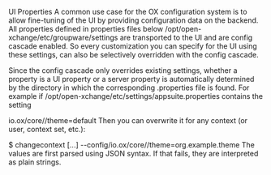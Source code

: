 UI Properties
A common use case for the OX configuration system is to allow fine-tuning of the UI by providing configuration data on the backend. All properties defined in properties files below /opt/open-xchange/etc/groupware/settings are transported to the UI and are config cascade enabled. So every customization you can specify for the UI using these settings, can also be selectively overridden with the config cascade.

Since the config cascade only overrides existing settings, whether a property is a UI property or a server property is automatically determined by the directory in which the corresponding .properties file is found. For example if /opt/open-xchange/etc/settings/appsuite.properties contains the setting

io.ox/core//theme=default
Then you can overwrite it for any context (or user, context set, etc.):

$ changecontext [...] --config/io.ox/core//theme=org.example.theme
The values are first parsed using JSON syntax. If that fails, they are interpreted as plain strings.
